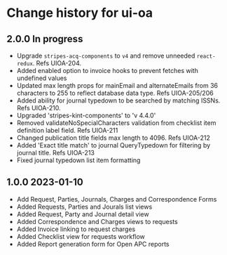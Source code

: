 # Change history for ui-oa

## 2.0.0 In progress
* Upgrade `stripes-acq-components` to `v4` and remove unneeded `react-redux`. Refs UIOA-204.
* Added enabled option to invoice hooks to prevent fetches with undefined values
* Updated max length props for mainEmail and alternateEmails from 36 characters to 255 to reflect database data type. Refs UIOA-205/206
* Added ability for journal typedown to be searched by matching ISSNs. Refs UIOA-210.
* Upgraded 'stripes-kint-components' to 'v 4.4.0' 
* Removed validateNoSpecialCharacters validation from checklist item definition label field. Refs UIOA-211
* Changed publication title fields max length to 4096. Refs UIOA-212
* Added 'Exact title match' to journal QueryTypedown for filtering by journal title. Refs UIOA-213
* Fixed journal typedown list item formatting


## 1.0.0 2023-01-10

* Add Request, Parties, Journals, Charges and Correspondence Forms
* Added Requests, Parties and Jourals list views
* Added Request, Party and Journal detail view
* Added Correspondence and Charges views to requests
* Added Invoice linking to request charges
* Added Checklist view for requests workflow
* Added Report generation form for Open APC reports